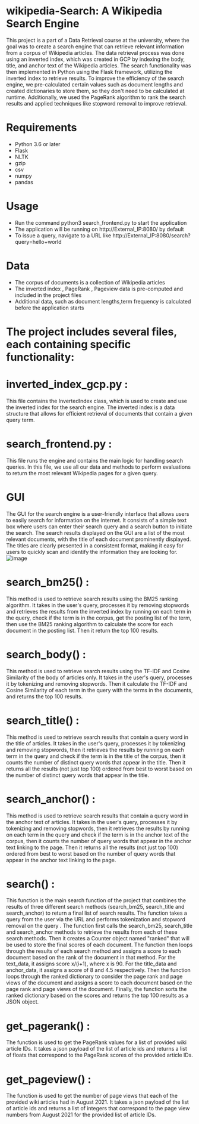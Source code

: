 # wikipedia-Search: A Wikipedia Search Engine

This project is a part of a Data Retrieval course at the university, where the goal was to create a search engine that can retrieve relevant information from a corpus of Wikipedia articles. The data retrieval process was done using an inverted index, which was created in GCP by indexing the body, title, and anchor text of the Wikipedia articles. The search functionality was then implemented in Python using the Flask framework, utilizing the inverted index to retrieve results. To improve the efficiency of the search engine, we pre-calculated certain values such as document lengths and created dictionaries to store them, so they don't need to be calculated at runtime. Additionally, we used the PageRank algorithm to rank the search results and applied techniques like stopword removal to improve retrieval.

# Requirements
* Python 3.6 or later
* Flask
* NLTK
* gzip
* csv
* numpy
* pandas

# Usage
* Run the command python3 search_frontend.py to start the application
* The application will be running on http://External_IP:8080/ by default
* To issue a query, navigate to a URL like http://External_IP:8080/search?query=hello+world

# Data
* The corpus of documents is a collection of Wikipedia articles
* The inverted index , PageRank , Pageview data is pre-computed and included in the project files
* Additional data, such as document lengths,term frequency  is calculated before the application starts

# The project includes several files, each containing specific functionality:


# inverted_index_gcp.py :
This file contains the InvertedIndex class, which is used to create and use the inverted index for the search engine. The inverted index is a data structure that allows for efficient retrieval of documents that contain a given query term.

# search_frontend.py :
This file runs the engine and contains the main logic for handling search queries. In this file, we use all our data and methods to perform evaluations to return the most relevant Wikipedia pages for a given query.

# GUI
The GUI for the search engine is a user-friendly interface that allows users to easily search for information on the internet. It consists of a simple text box where users can enter their search query and a search button to initiate the search. 
The search results displayed on the GUI are a list of the most relevant documents, with the title of each document prominently displayed. The titles are clearly presented in a consistent format, making it easy for users to quickly scan and identify the information they are looking for.
![image](https://github.com/orifad100/wikipedia--search-engine/assets/103646836/b7d2fdf2-5c18-4eac-ab2a-c194108969e5)


# search_bm25() :
This method is used to retrieve search results using the BM25 ranking algorithm. It takes in the user's query, processes it by removing stopwords and retrieves the results from the inverted index by running on each term in the query, check if the term is in the corpus, get the posting list of the term, then use the BM25 ranking algorithm to calculate the score for each document in the posting list. Then it return the top 100 results.

# search_body() :
This method is used to retrieve search results using the TF-IDF and Cosine Similarity of the body of articles only. It takes in the user's query, processes it by tokenizing and removing stopwords. Then it calculate the TF-IDF and Cosine Similarity of each term in the query with the terms in the documents, and returns the top 100 results.

# search_title() :
This method is used to retrieve search results that contain a query word in the title of articles. It takes in the user's query, processes it by tokenizing and removing stopwords, then it retrieves the results by running on each term in the query and check if the term is in the title of the corpus, then it counts the number of distinct query words that appear in the title. Then it returns all the results (not just top 100) ordered from best to worst based on the number of distinct query words that appear in the title.

# search_anchor() :
This method is used to retrieve search results that contain a query word in the anchor text of articles. It takes in the user's query, processes it by tokenizing and removing stopwords, then it retrieves the results by running on each term in the query and check if the term is in the anchor text of the corpus, then it counts the number of query words that appear in the anchor text linking to the page. Then it returns all the results (not just top 100) ordered from best to worst based on the number of query words that appear in the anchor text linking to the page.

# search() :
This function is the main search function of the project that combines the results of three different search methods (search_bm25, search_title and search_anchor) to return a final list of search results. The function takes a query from the user via the URL and performs tokenization and stopword removal on the query . 
The function first calls the search_bm25, search_title and search_anchor methods to retrieve the results from each of these search methods. Then it creates a Counter object named "ranked" that will be used to store the final scores of each document.
The function then loops through the results of each search method and assigns a score to each document based on the rank of the document in that method. For the text_data, it assigns score x/(i+1), where x is 90. For the title_data and anchor_data, it assigns a score of 8 and 4.5 respectively.
Then the function loops through the ranked dictionary to consider the page rank and page views of the document and assigns a score to each document based on the page rank and page views of the document.
Finally, the function sorts the ranked dictionary based on the scores and returns the top 100 results as a JSON object.

# get_pagerank() :
The function is used to get the PageRank values for a list of provided wiki article IDs. It takes a json payload of the list of article ids and returns a list of floats that correspond to the PageRank scores of the provided article IDs.
 
 # get_pageview() :
The function is used to get the number of page views that each of the provided wiki articles had in August 2021. It takes a json payload of the list of article ids and returns a list of integers that correspond to the page view numbers from August 2021 for the provided list of article IDs.

